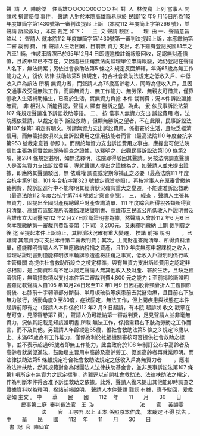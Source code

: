聲  請  人  陳聰傑    住高雄○○○0○00○○○
相  對  人  林俊寬  
上列
當事人
間請求
損害賠償
事件，
聲請
人對於本院高雄簡易庭於
民國112 年9 月15日所為112 年度雄簡字第1430號第一審判決提起
上訴
（本院112 年度簡上字第266 號），並聲請
訴訟救助
，本院
裁定
如下：
    主  文
聲請
駁回
。
    理  由
一、聲請意旨
略以
：
聲請人
就本院112 年度雄簡字第1430號第一審判決提起上訴，本應繳納第二審
裁判
費，
惟
聲請人生活困難，目前無
資力
支出，名下雖有登記民國81年之汽車1 輛，惟該車牌照已於95年12月4 日即遭逾檢註銷報廢回收，足認無財產價值，且該車早已不存在，又因逾檢註銷無法向監理單位申請報廢，始仍登記在聲請人名下，無法銷案；另依社會救助法第5 條之3 規定反面解釋，年滿65歲為無工作能力之人，復依
法律
扶助法第5 條規定，符合社會救助法規定之低收入戶、中低收入戶為該法
所稱
無資力者，而聲請人為75歲高齡老人，同時為低收入戶，且因交通事故受傷無法工作，而屬無資力、無工作能力、無勞保、無親友可借貸，僅靠低收入生活補助維生，已窘於生活，實無資力負擔
本件
裁判費；況本件訴訟證據確實，
非
相對人
所能否認，聲請人
顯有
勝訴之望。為此，
爰
依民事訴訟法第107 條規定聲請准予訴訟救助等語。
二、
按
當事人無資力支出
訴訟費用
者，法院應依聲請，以裁定准予
訴訟救助
，但顯無勝訴之望者，不在此限，民事訴訟法第107 條第1 項定有明文。所謂無資力支出訴訟費用，係指窘於生活，且缺乏經濟信用，而無籌措款項以支出訴訟費用之信用技能者而言（最高法院110 年度台抗字第953 號裁定意旨
參照
）。而關於無資力支出訴訟費用之事由，應提出可使法院信其主張為真實並能即時調查之證據，以釋明之，此觀民事訴訟法第109 條第2 項、第284 條規定甚明，如無法釋明，法院即得駁回其聲請。另按法院調查聲請人是否無資力支出訴訟費用，專就聲請人提出之證據為之，如聲請人並未提出證據，即應將其聲請駁回，無
依職權
調查或定期命補正之必要（最高法院111 年度台抗字第91號、101 年台抗字第323 號裁定意旨參照）。再按當事人在原審曾繳納裁判費，於訴訟進行中不能釋明其經濟狀況確有重大之變遷，不能遽准訴訟救助（最高法院112 年度台抗字第744 號裁定意旨參照）。
三、
經查
，聲請人主張其無資力，固提出全國財產稅總歸戶財產查詢清單、111 年度綜合所得稅各類所得資料清單、高雄市區監理所苓雅監理站證明書、高雄市三民區公所低收入戶證明書及高雄市立大同醫院112 年2 月27日診斷證明書為據，然聲請人曾於112 年6 月6 日向本院繳納第一審裁判費新臺幣（下同）3,200元，又未釋明繳納
上開
裁判費之後
迄
至提起本件上訴時止，其經濟狀況確有重大變遷，
揆諸
前揭
說明
　　，已
難謂
其無資力可支出本件第二審裁判費；其次，上開財產查詢清單、所得資料清單，僅能釋明聲請人名下無應繳納稅捐之資產，且110 年度無應申報課稅之收入，監理站證明書則僅能釋明該車輛牌照遭逾檢註銷之事實，低收入戶證明則係行政
主管機關
為提供社會救助所設立之核定標準，與有無資力支出訴訟費用之認定非必相關，是上開資料均不足以認定聲請人無其他收入及財產、窘於生活，且缺乏經濟信用，無籌措款項以支付本件第二審裁判費4,800 元之能力；至前揭診斷證明書雖記載聲請人自105 年10月24日起至112 年1 月9 日因右股骨頸骨折人工髖關節術後、右膝前十字韌帶部分斷裂、半月板破裂等疾患前去就醫治療，且目前右下肢無力跛行，活動角度0 至80度，症狀固定，無法工作，但上開疾患與狀態在本件起訴前即有之（聲請人本件係於112 年2 月9 日起訴，有本院
起訴狀
收文
戳章在卷可查，見原審卷第7 頁），聲請人仍可繳納第一審裁判費，足見聲請人並非毫無資力，況依其記載足知該證明書
所載
無法工作，係指需藉右下肢為勞動之工作而言，而不及其他。另聲請人年齡縱逾65歲，惟社會救助法第5 條之3 規定16歲以上、未滿65歲為有工作能力，僅係為利於社福機關審核可否提供社會救助之標準，並不表示超過65歲者即無工作能力，此由政府於108 年制訂公布中高齡者及高齡者就業促進法，鼓勵雇主晉用中高齡及高齡勞工、促進高齡者再就業即明。而法律扶助法第5 條雖規定符合社會救助法規定之低收入戶為無資力者
　　，應准為法律扶助，然其規範對象為財團法人法律扶助基金會，並非民事訴訟法第107 條第1 項所定有無資力之認定標準，尚難逕以前開社會救助法、法律扶助法之規定，作為判斷本件得否准予訴訟救助之依據。此外，聲請人復未提出其他能即時調查之證據資料以為釋明，揆諸前揭說明，
聲請人本件聲請
難認
有據，應予駁回，爰裁定如
主文
。
中　　華　　民　　國　　112 　年　　11　　月　　30　　日
                  民事第二庭  審判長法官　王  琁
                              法　    官　
黃顗雯
                              法　    官　王宗羿
以上
正本
係照原本作成。
本裁定
不得
抗告
。　　　　　　　　　　　　　　　
中　　華　　民　　國　　112 　年　　11　　月　　30　　日
                              書  記  官  陳仙宜